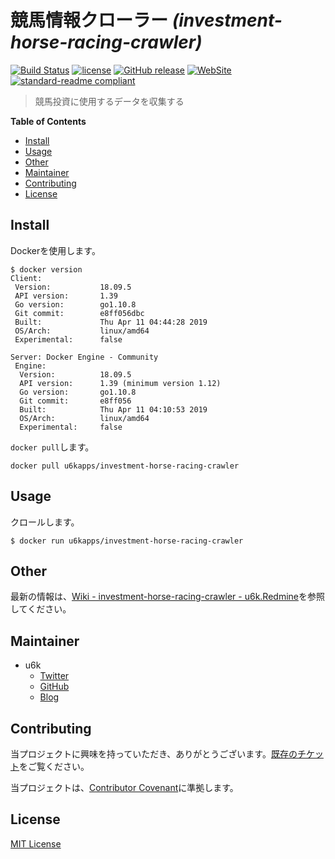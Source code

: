 # 競馬情報クローラー _(investment-horse-racing-crawler)_

[![Build Status](https://travis-ci.org/u6k/investment-horse-racing-crawler.svg?branch=master)](https://travis-ci.org/u6k/investment-horse-racing-crawler)
[![license](https://img.shields.io/github/license/u6k/investment-horse-racing-crawler.svg)](https://github.com/u6k/investment-horse-racing-crawler/blob/master/LICENSE)
[![GitHub release](https://img.shields.io/github/release/u6k/investment-horse-racing-crawler.svg)](https://github.com/u6k/investment-horse-racing-crawler/releases)
[![WebSite](https://img.shields.io/website-up-down-green-red/https/shields.io.svg?label=u6k.Redmine)](https://redmine.u6k.me/projects/investment-horse-racing-crawler)
[![standard-readme compliant](https://img.shields.io/badge/readme%20style-standard-brightgreen.svg?style=flat-square)](https://github.com/RichardLitt/standard-readme)

> 競馬投資に使用するデータを収集する

__Table of Contents__

- [Install](#Install)
- [Usage](#Usage)
- [Other](#Other)
- [Maintainer](#Maintainer)
- [Contributing](#Contributing)
- [License](#License)

## Install

Dockerを使用します。

```
$ docker version
Client:
 Version:           18.09.5
 API version:       1.39
 Go version:        go1.10.8
 Git commit:        e8ff056dbc
 Built:             Thu Apr 11 04:44:28 2019
 OS/Arch:           linux/amd64
 Experimental:      false

Server: Docker Engine - Community
 Engine:
  Version:          18.09.5
  API version:      1.39 (minimum version 1.12)
  Go version:       go1.10.8
  Git commit:       e8ff056
  Built:            Thu Apr 11 04:10:53 2019
  OS/Arch:          linux/amd64
  Experimental:     false
```

`docker pull`します。

```
docker pull u6kapps/investment-horse-racing-crawler
```

## Usage

クロールします。

```
$ docker run u6kapps/investment-horse-racing-crawler
```

## Other

最新の情報は、[Wiki - investment-horse-racing-crawler - u6k.Redmine](https://redmine.u6k.me/projects/investment-horse-racing-crawler/wiki/Wiki)を参照してください。

## Maintainer

- u6k
    - [Twitter](https://twitter.com/u6k_yu1)
    - [GitHub](https://github.com/u6k)
    - [Blog](https://blog.u6k.me/)

## Contributing

当プロジェクトに興味を持っていただき、ありがとうございます。[既存のチケット](https://redmine.u6k.me/projects/investment-horse-racing-crawler//issues/)をご覧ください。

当プロジェクトは、[Contributor Covenant](https://www.contributor-covenant.org/version/1/4/code-of-conduct)に準拠します。

## License

[MIT License](https://github.com/u6k/investment-horse-racing-crawler/blob/master/LICENSE)
